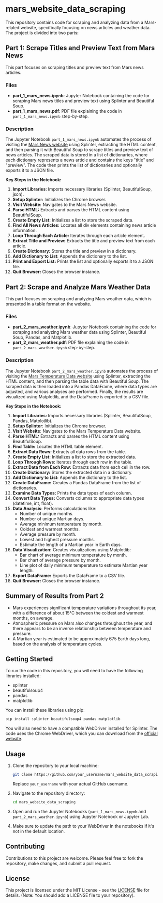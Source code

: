 # mars_website_data_scraping

This repository contains code for scraping and analyzing data from a Mars-related website, specifically focusing on news articles and weather data. The project is divided into two parts:

## Part 1: Scrape Titles and Preview Text from Mars News

This part focuses on scraping titles and preview text from Mars news articles.

### Files

-   **part_1_mars_news.ipynb**: Jupyter Notebook containing the code for scraping Mars news titles and preview text using Splinter and Beautiful Soup.
-   **part_1_mars_news.pdf**: PDF file explaining the code in `part_1_mars_news.ipynb` step-by-step.

### Description

The Jupyter Notebook `part_1_mars_news.ipynb` automates the process of visiting the [Mars News website](https://static.bc-edx.com/data/web/mars_news/index.html) using Splinter, extracting the HTML content, and then parsing it with Beautiful Soup to scrape titles and preview text of news articles. The scraped data is stored in a list of dictionaries, where each dictionary represents a news article and contains the keys "title" and "preview". The code then prints the list of dictionaries and optionally exports it to a JSON file.

**Key Steps in the Notebook:**

1. **Import Libraries:** Imports necessary libraries (Splinter, BeautifulSoup, json).
2. **Setup Splinter:** Initializes the Chrome browser.
3. **Visit Website:** Navigates to the Mars News website.
4. **Parse HTML:** Extracts and parses the HTML content using BeautifulSoup.
5. **Create Empty List:** Initializes a list to store the scraped data.
6. **Find All News Articles:** Locates all div elements containing news article information.
7. **Loop Through Each Article:** Iterates through each article element.
8. **Extract Title and Preview:** Extracts the title and preview text from each article.
9. **Create Dictionary:** Stores the title and preview in a dictionary.
10. **Add Dictionary to List:** Appends the dictionary to the list.
11. **Print and Export List:** Prints the list and optionally exports it to a JSON file.
12. **Quit Browser:** Closes the browser instance.

## Part 2: Scrape and Analyze Mars Weather Data

This part focuses on scraping and analyzing Mars weather data, which is presented in a table format on the website.

### Files

-   **part_2_mars_weather.ipynb**: Jupyter Notebook containing the code for scraping and analyzing Mars weather data using Splinter, Beautiful Soup, Pandas, and Matplotlib.
-   **part_2_mars_weather.pdf**: PDF file explaining the code in `part_2_mars_weather.ipynb` step-by-step.

### Description

The Jupyter Notebook `part_2_mars_weather.ipynb` automates the process of visiting the [Mars Temperature Data website](https://static.bc-edx.com/data/web/mars_facts/temperature.html) using Splinter, extracting the HTML content, and then parsing the table data with Beautiful Soup. The scraped data is then loaded into a Pandas DataFrame, where data types are adjusted, and various analyses are performed. Finally, the results are visualized using Matplotlib, and the DataFrame is exported to a CSV file.

**Key Steps in the Notebook:**

1. **Import Libraries:** Imports necessary libraries (Splinter, BeautifulSoup, Pandas, Matplotlib).
2. **Setup Splinter:** Initializes the Chrome browser.
3. **Visit Website:** Navigates to the Mars Temperature Data website.
4. **Parse HTML:** Extracts and parses the HTML content using BeautifulSoup.
5. **Find Table:** Locates the HTML table element.
6. **Extract Data Rows:** Extracts all data rows from the table.
7. **Create Empty List:** Initializes a list to store the extracted data.
8. **Loop Through Rows:** Iterates through each row in the table.
9. **Extract Data from Each Row:** Extracts data from each cell in the row.
10. **Create Dictionary:** Stores the extracted data in a dictionary.
11. **Add Dictionary to List:** Appends the dictionary to the list.
12. **Create DataFrame:** Creates a Pandas DataFrame from the list of dictionaries.
13. **Examine Data Types:** Prints the data types of each column.
14. **Convert Data Types:** Converts columns to appropriate data types (datetime, int, float).
15. **Data Analysis:** Performs calculations like:
    -   Number of unique months.
    -   Number of unique Martian days.
    -   Average minimum temperature by month.
    -   Coldest and warmest months.
    -   Average pressure by month.
    -   Lowest and highest pressure months.
    -   Estimate the length of a Martian year in Earth days.
16. **Data Visualization:** Creates visualizations using Matplotlib:
    -   Bar chart of average minimum temperature by month.
    -   Bar chart of average pressure by month.
    -   Line plot of daily minimum temperature to estimate Martian year length.
17. **Export DataFrame:** Exports the DataFrame to a CSV file.
18. **Quit Browser:** Closes the browser instance.

## Summary of Results from Part 2

-   Mars experiences significant temperature variations throughout its year, with a difference of about 15°C between the coldest and warmest months, on average.
-   Atmospheric pressure on Mars also changes throughout the year, and there appears to be an inverse relationship between temperature and pressure.
-   A Martian year is estimated to be approximately 675 Earth days long, based on the analysis of temperature cycles.

## Getting Started

To run the code in this repository, you will need to have the following libraries installed:

-   splinter
-   beautifulsoup4
-   pandas
-   matplotlib

You can install these libraries using pip:

```bash
pip install splinter beautifulsoup4 pandas matplotlib
```

You will also need to have a compatible WebDriver installed for Splinter. The code uses the Chrome WebDriver, which you can download from the [official website](https://chromedriver.chromium.org/).

## Usage

1. Clone the repository to your local machine:

    ```bash
    git clone https://github.com/your_username/mars_website_data_scraping.git
    ```

    Replace `your_username` with your actual GitHub username.
2. Navigate to the repository directory:

    ```bash
    cd mars_website_data_scraping
    ```

3. Open and run the Jupyter Notebooks (`part_1_mars_news.ipynb` and `part_2_mars_weather.ipynb`) using Jupyter Notebook or Jupyter Lab.

4. Make sure to update the path to your WebDriver in the notebooks if it's not in the default location.

## Contributing

Contributions to this project are welcome. Please feel free to fork the repository, make changes, and submit a pull request.

## License

This project is licensed under the MIT License - see the [LICENSE](LICENSE) file for details. (Note: You should add a LICENSE file to your repository).
